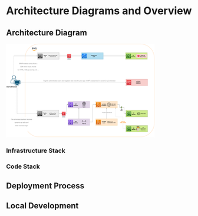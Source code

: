 # Architecture Diagrams and Overview

## Architecture Diagram
<p align="left">
  <img
    alt="Public View"
    src="/docs/images/architecture/Remote-Environment.png"
    width="80%"
  />
</p>


### Infrastructure Stack
### Code Stack

## Deployment Process




## Local Development
